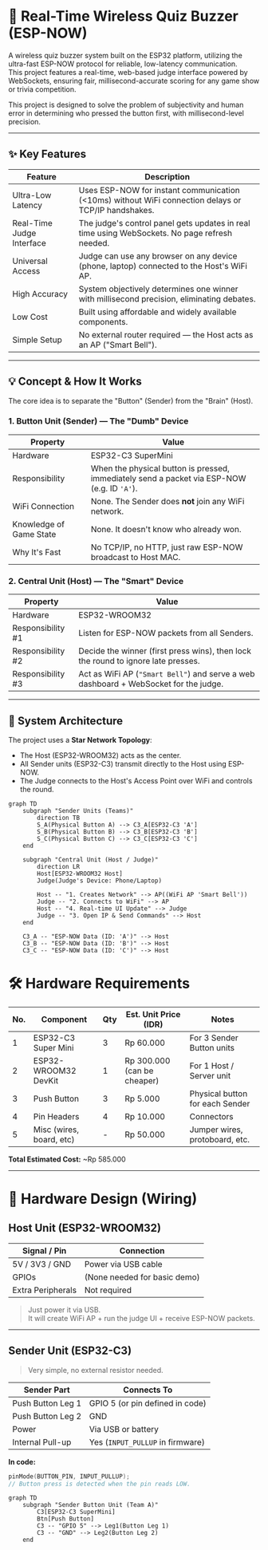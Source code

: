 # 🔔 Real-Time Wireless Quiz Buzzer (ESP-NOW)

A wireless quiz buzzer system built on the ESP32 platform, utilizing the ultra-fast ESP-NOW protocol for reliable, low-latency communication.  
This project features a real-time, web-based judge interface powered by WebSockets, ensuring fair, millisecond-accurate scoring for any game show or trivia competition.

This project is designed to solve the problem of subjectivity and human error in determining who pressed the button first, with millisecond-level precision.

---

## ✨ Key Features

| Feature                     | Description |
|----------------------------|-------------|
| Ultra-Low Latency          | Uses ESP-NOW for instant communication (<10ms) without WiFi connection delays or TCP/IP handshakes. |
| Real-Time Judge Interface  | The judge's control panel gets updates in real time using WebSockets. No page refresh needed. |
| Universal Access           | Judge can use any browser on any device (phone, laptop) connected to the Host's WiFi AP. |
| High Accuracy              | System objectively determines one winner with millisecond precision, eliminating debates. |
| Low Cost                   | Built using affordable and widely available components. |
| Simple Setup               | No external router required — the Host acts as an AP ("Smart Bell"). |

---

## 💡 Concept & How It Works

The core idea is to separate the "Button" (Sender) from the "Brain" (Host).

### 1. Button Unit (Sender) — The "Dumb" Device
| Property         | Value                                                                 |
|------------------|-----------------------------------------------------------------------|
| Hardware         | ESP32-C3 SuperMini                                                    |
| Responsibility   | When the physical button is pressed, immediately send a packet via ESP-NOW (e.g. ID `'A'`). |
| WiFi Connection  | None. The Sender does **not** join any WiFi network.                 |
| Knowledge of Game State | None. It doesn't know who already won.                       |
| Why It's Fast    | No TCP/IP, no HTTP, just raw ESP-NOW broadcast to Host MAC.           |

### 2. Central Unit (Host) — The "Smart" Device
| Property           | Value                                                                                  |
|--------------------|----------------------------------------------------------------------------------------|
| Hardware           | ESP32-WROOM32                                                                          |
| Responsibility #1  | Listen for ESP-NOW packets from all Senders.                                           |
| Responsibility #2  | Decide the winner (first press wins), then lock the round to ignore late presses.     |
| Responsibility #3  | Act as WiFi AP (`"Smart Bell"`) and serve a web dashboard + WebSocket for the judge.  |

---

## 🔧 System Architecture

The project uses a **Star Network Topology**:

- The Host (ESP32-WROOM32) acts as the center.
- All Sender units (ESP32-C3) transmit directly to the Host using ESP-NOW.
- The Judge connects to the Host's Access Point over WiFi and controls the round.

```mermaid
graph TD
    subgraph "Sender Units (Teams)"
        direction TB
        S_A(Physical Button A) --> C3_A[ESP32-C3 'A']
        S_B(Physical Button B) --> C3_B[ESP32-C3 'B']
        S_C(Physical Button C) --> C3_C[ESP32-C3 'C']
    end

    subgraph "Central Unit (Host / Judge)"
        direction LR
        Host[ESP32-WROOM32 Host]
        Judge(Judge's Device: Phone/Laptop)

        Host -- "1. Creates Network" --> AP((WiFi AP 'Smart Bell'))
        Judge -- "2. Connects to WiFi" --> AP
        Host -- "4. Real-time UI Update" --> Judge
        Judge -- "3. Open IP & Send Commands" --> Host
    end

    C3_A -- "ESP-NOW Data (ID: 'A')" --> Host
    C3_B -- "ESP-NOW Data (ID: 'B')" --> Host
    C3_C -- "ESP-NOW Data (ID: 'C')" --> Host
```
# 🛠️ Hardware Requirements

| No. | Component              | Qty | Est. Unit Price (IDR)           | Notes                          |
|-----|------------------------|-----|----------------------------------|--------------------------------|
| 1   | ESP32-C3 Super Mini    | 3   | Rp 60.000                        | For 3 Sender Button units      |
| 2   | ESP32-WROOM32 DevKit  | 1   | Rp 300.000 (can be cheaper)      | For 1 Host / Server unit       |
| 3   | Push Button            | 3   | Rp 5.000                         | Physical button for each Sender|
| 4   | Pin Headers            | 4   | Rp 10.000                        | Connectors                     |
| 5   | Misc (wires, board, etc) | - | Rp 50.000                        | Jumper wires, protoboard, etc. |

**Total Estimated Cost:** ~Rp 585.000

---

# 🔌 Hardware Design (Wiring)

## Host Unit (ESP32-WROOM32)

| Signal / Pin | Connection       |
|--------------|------------------|
| 5V / 3V3 / GND | Power via USB cable |
| GPIOs        | (None needed for basic demo) |
| Extra Peripherals | Not required |

> Just power it via USB.  
> It will create WiFi AP + run the judge UI + receive ESP-NOW packets.

---

## Sender Unit (ESP32-C3)

> Very simple, no external resistor needed.

| Sender Part       | Connects To                          |
|-------------------|--------------------------------------|
| Push Button Leg 1 | GPIO 5 (or pin defined in code)      |
| Push Button Leg 2 | GND                                  |
| Power             | Via USB or battery                   |
| Internal Pull-up  | Yes (`INPUT_PULLUP` in firmware)     |

**In code:**
```cpp
pinMode(BUTTON_PIN, INPUT_PULLUP);
// Button press is detected when the pin reads LOW.
```

```mermaid
graph TD
    subgraph "Sender Button Unit (Team A)"
        C3[ESP32-C3 SuperMini]
        Btn[Push Button]
        C3 -- "GPIO 5" --> Leg1(Button Leg 1)
        C3 -- "GND" --> Leg2(Button Leg 2)
    end
```
